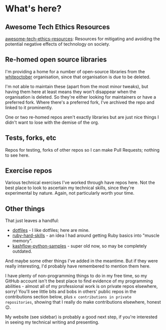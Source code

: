 # What's here?

## Awesome Tech Ethics Resources

[awesome-tech-ethics-resources](https://github.com/sampart/awesome-tech-ethics-resources): Resources for mitigating and avoiding the potential negative effects of technology on society.

## Re-homed open source libraries

I'm providing a home for a number of open-source libraries from the [whiteoctober](https://github.com/whiteoctober) organisation, since that organisation is due to be deleted.

I'm not able to maintain these (apart from the most minor tweaks), but having them here at least means they won't disappear when the organisation is deleted. So they're either looking for maintainers or have a preferred fork. Where there's a preferred fork, I've archived the repo and linked to it prominently.

One or two re-homed repos aren't exactly libraries but are just nice things I didn't want to lose with the demise of the org.

## Tests, forks, etc

Repos for testing, forks of other repos so I can make Pull Requests; nothing to see here.

## Exercise repos

Various technical exercises I've worked through have repos here. Not the best place to look to ascertain my technical skills, since they're experimental by nature. Again, not particularly worth your time.

## Other things

That just leaves a handful:

- [dotfiles](https://github.com/sampart/dotfiles) - I like dotfiles; here are mine.
- [ruby-hard-skills](https://github.com/sampart/ruby-hard-skills) - an idea I had around getting Ruby basics into "muscle memory".
- [kashflow-python-samples](https://github.com/sampart/kashflow-python-samples) - super old now, so may be completely outdated.

And maybe some other things I've added in the meantime. But if they were really interesting, I'd probably have remembered to mention them here.

I have plenty of non-programming things to do in my free time, so my GitHub account isn't the best place to find evidence of my programming abilities - almost all of my professional work is on private repos elsewhere, sorry! You'll see little bits and bobs in others' public repos in the contributions section below, plus `x contributions in private repositories`, showing that I really do make contributions elsewhere, honest :wink:.

My website (see sidebar) is probably a good next step, if you're interested in seeing my technical writing and presenting.
